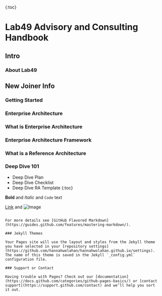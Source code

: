 {:toc}
# Lab49 Advisory and Consulting Handbook
## Intro
### About Lab49
## New Joiner Info
### Getting Started


### Enterprise Architecture
### What is Enterprise Architecture
### Enterprise Architecture Framework
### What is a Reference Architecture
### Deep Dive 101
  - Deep Dive Plan
  - Deep Dive Checklist
  - Deep Dive RA Template
{:toc}




**Bold** and _Italic_ and `Code` text

[Link](url) and ![Image](src)
```

For more details see [GitHub Flavored Markdown](https://guides.github.com/features/mastering-markdown/).

### Jekyll Themes

Your Pages site will use the layout and styles from the Jekyll theme you have selected in your [repository settings](https://github.com/hannahwolahan/hannahwolahan.github.io/settings). The name of this theme is saved in the Jekyll `_config.yml` configuration file.

### Support or Contact

Having trouble with Pages? Check out our [documentation](https://docs.github.com/categories/github-pages-basics/) or [contact support](https://support.github.com/contact) and we’ll help you sort it out.
